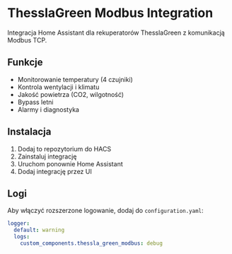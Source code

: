 # ThesslaGreen Modbus Integration

Integracja Home Assistant dla rekuperatorów ThesslaGreen z komunikacją Modbus TCP.

## Funkcje
- Monitorowanie temperatury (4 czujniki)
- Kontrola wentylacji i klimatu
- Jakość powietrza (CO2, wilgotność)
- Bypass letni
- Alarmy i diagnostyka

## Instalacja
1. Dodaj to repozytorium do HACS
2. Zainstaluj integrację
3. Uruchom ponownie Home Assistant
4. Dodaj integrację przez UI

## Logi
Aby włączyć rozszerzone logowanie, dodaj do `configuration.yaml`:

```yaml
logger:
  default: warning
  logs:
    custom_components.thessla_green_modbus: debug
```
